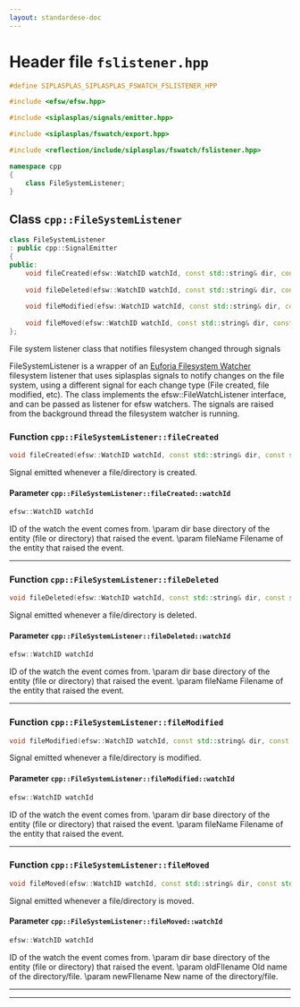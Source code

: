 ```yaml
---
layout: standardese-doc
---
```


# Header file `fslistener.hpp`

``` cpp
#define SIPLASPLAS_SIPLASPLAS_FSWATCH_FSLISTENER_HPP 

#include <efsw/efsw.hpp>

#include <siplasplas/signals/emitter.hpp>

#include <siplasplas/fswatch/export.hpp>

#include <reflection/include/siplasplas/fswatch/fslistener.hpp>

namespace cpp
{
    class FileSystemListener;
}
```

## Class `cpp::FileSystemListener`<a id="cpp::FileSystemListener"></a>

``` cpp
class FileSystemListener
: public cpp::SignalEmitter
{
public:
    void fileCreated(efsw::WatchID watchId, const std::string& dir, const std::string& fileName);
    
    void fileDeleted(efsw::WatchID watchId, const std::string& dir, const std::string& fileName);
    
    void fileModified(efsw::WatchID watchId, const std::string& dir, const std::string& fileName);
    
    void fileMoved(efsw::WatchID watchId, const std::string& dir, const std::string& oldFilename, const std::string& newFileName);
};
```

File system listener class that notifies filesystem changed through signals

FileSystemListener is a wrapper of an [Euforia Filesystem Watcher]() filesystem listener that uses siplasplas signals to notify changes on the file system, using a different signal for each change type (File created, file modified, etc). The class implements the efsw::FileWatchListener interface, and can be passed as listener for efsw watchers. The signals are raised from the background thread the filesystem watcher is running.

### Function `cpp::FileSystemListener::fileCreated`<a id="cpp::FileSystemListener::fileCreated"></a>

``` cpp
void fileCreated(efsw::WatchID watchId, const std::string& dir, const std::string& fileName);
```

Signal emitted whenever a file/directory is created.

#### Parameter `cpp::FileSystemListener::fileCreated::watchId`<a id="cpp::FileSystemListener::fileCreated::watchId"></a>

``` cpp
efsw::WatchID watchId
```

ID of the watch the event comes from. \\param dir base directory of the entity (file or directory) that raised the event. \\param fileName Filename of the entity that raised the event.

-----

### Function `cpp::FileSystemListener::fileDeleted`<a id="cpp::FileSystemListener::fileDeleted"></a>

``` cpp
void fileDeleted(efsw::WatchID watchId, const std::string& dir, const std::string& fileName);
```

Signal emitted whenever a file/directory is deleted.

#### Parameter `cpp::FileSystemListener::fileDeleted::watchId`<a id="cpp::FileSystemListener::fileDeleted::watchId"></a>

``` cpp
efsw::WatchID watchId
```

ID of the watch the event comes from. \\param dir base directory of the entity (file or directory) that raised the event. \\param fileName Filename of the entity that raised the event.

-----

### Function `cpp::FileSystemListener::fileModified`<a id="cpp::FileSystemListener::fileModified"></a>

``` cpp
void fileModified(efsw::WatchID watchId, const std::string& dir, const std::string& fileName);
```

Signal emitted whenever a file/directory is modified.

#### Parameter `cpp::FileSystemListener::fileModified::watchId`<a id="cpp::FileSystemListener::fileModified::watchId"></a>

``` cpp
efsw::WatchID watchId
```

ID of the watch the event comes from. \\param dir base directory of the entity (file or directory) that raised the event. \\param fileName Filename of the entity that raised the event.

-----

### Function `cpp::FileSystemListener::fileMoved`<a id="cpp::FileSystemListener::fileMoved"></a>

``` cpp
void fileMoved(efsw::WatchID watchId, const std::string& dir, const std::string& oldFilename, const std::string& newFileName);
```

Signal emitted whenever a file/directory is moved.

#### Parameter `cpp::FileSystemListener::fileMoved::watchId`<a id="cpp::FileSystemListener::fileMoved::watchId"></a>

``` cpp
efsw::WatchID watchId
```

ID of the watch the event comes from. \\param dir base directory of the entity (file or directory) that raised the event. \\param oldFIlename Old name of the directory/file. \\param newFIlename New name of the directory/file.

-----

-----
